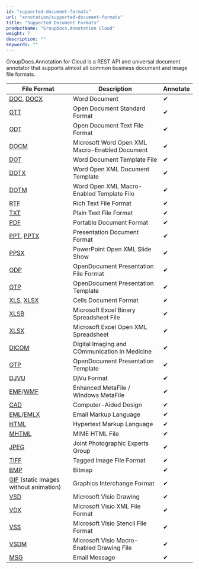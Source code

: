 ```yaml
---
id: "supported-document-formats"
url: "annotation/supported-document-formats"
title: "Supported Document Formats"
productName: "GroupDocs.Annotation Cloud"
weight: 7
description: ""
keywords: ""
---
```

GroupDocs.Annotation for Cloud is a REST API and universal document annotator that supports almost all common business document and image file formats.

|File Format|Description|Annotate
|---|---|---
|[DOC](https://wiki.fileformat.com/word-processing/doc/), [DOCX](https://wiki.fileformat.com/word-processing/docx/)|Word Document|&#10004;
|[OTT](https://wiki.fileformat.com/word-processing/ott/)|Open Document Standard Format|&#10004;
|[ODT](https://wiki.fileformat.com/word-processing/odt/)|Open Document Text File Format|&#10004;
|[DOCM](https://wiki.fileformat.com/word-processing/docm/)|Microsoft Word Open XML Macro-Enabled Document|&#10004;
|[DOT](https://wiki.fileformat.com/word-processing/dot/)|Word Document Template File|&#10004;
|[DOTX](https://wiki.fileformat.com/word-processing/dotx/)|Word Open XML Document Template|&#10004;
|[DOTM](https://wiki.fileformat.com/word-processing/dotm/)|Word Open XML Macro-Enabled Template File|&#10004;
|[RTF](https://wiki.fileformat.com/word-processing/rtf/)|Rich Text File Format|&#10004;
|[TXT](https://wiki.fileformat.com/word-processing/txt/)|Plain Text File Format|&#10004;
|[PDF](https://wiki.fileformat.com/view/pdf/)|Portable Document Format|&#10004;
|[PPT](https://wiki.fileformat.com/presentation/ppt/), [PPTX](https://wiki.fileformat.com/Presentation/PPTX/)|Presentation Document Format|&#10004;
|[PPSX](https://wiki.fileformat.com/presentation/ppsx/)|PowerPoint Open XML Slide Show|&#10004;
|[ODP](https://wiki.fileformat.com/presentation/odp/)|OpenDocument Presentation File Format|&#10004;
|[OTP](https://wiki.fileformat.com/presentation/otp/)|OpenDocument Presentation Template|&#10004;
|[XLS](https://wiki.fileformat.com/spreadsheet/xls/), [XLSX](https://wiki.fileformat.com/Spreadsheet/XLSX/)|Cells Document Format|&#10004;
|[XLSB](https://wiki.fileformat.com/specification/spreadsheet/xlsb/)|Microsoft Excel Binary Spreadsheet File|&#10004;
|[XLSX](https://wiki.fileformat.com/spreadsheet/xlsb/)|Microsoft Excel Open XML Spreadsheet|&#10004;
|[DICOM](https://wiki.fileformat.com/image/dicom/)|Digital Imaging and COmmunication in Medicine|&#10004;
|[OTP](https://wiki.fileformat.com/presentation/otp/)|OpenDocument Presentation Template|&#10004;
|[DJVU](https://wiki.fileformat.com/image/djvu/)|DjVu Format|&#10004;
|[EMF](https://wiki.fileformat.com/image/emf/)/[WMF](https://wiki.fileformat.com/image/wmf/)|Enhanced MetaFile / Windows MetaFile|&#10004;
|[CAD](https://wiki.fileformat.com/cad/)|Computer-Aided Design|&#10004;
|[EML](https://wiki.fileformat.com/email/eml/)/[EMLX](https://wiki.fileformat.com/email/emlx/)|Email Markup Language|&#10004;
|[HTML](https://wiki.fileformat.com/web/html/)|Hypertext Markup Language|&#10004;
|[MHTML](https://wiki.fileformat.com/web/mhtml/)|MIME HTML File|&#10004;
|[JPEG](https://wiki.fileformat.com/image/jpeg/)|Joint Photographic Experts Group|&#10004;
|[TIFF](https://wiki.fileformat.com/image/tiff/)|Tagged Image File Format|&#10004;
|[BMP](https://wiki.fileformat.com/image/bmp/)|Bitmap|&#10004;
|[GIF](https://wiki.fileformat.com/image/gif/) (static images without animation)|Graphics Interchange Format|&#10004;
|[VSD](https://wiki.fileformat.com/image/vsd/)|Microsoft Visio Drawing|&#10004;
|[VDX](https://wiki.fileformat.com/image/vdx/)|Microsoft Visio XML File Format|&#10004;
|[VSS](https://wiki.fileformat.com/image/vss/)|Microsoft Visio Stencil File Format|&#10004;
|[VSDM](https://wiki.fileformat.com/image/vsdm/)|Microsoft Visio Macro-Enabled Drawing File|&#10004;
|[MSG](https://wiki.fileformat.com/email/msg/)|Email Message|&#10004;
